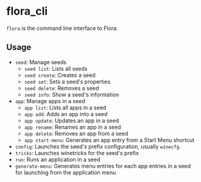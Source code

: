 # flora_cli
`flora` is the command line interface to Flora.

## Usage
* `seed`: Manage seeds
    * `seed list`: Lists all seeds
    * `seed create`: Creates a seed
    * `seed set`: Sets a seed's properties
    * `seed delete`: Removes a seed
    * `seed info`: Show a seed's information
* `app`: Manage apps in a seed
    * `app list`: Lists all apps in a seed
    * `app add`: Adds an app into a seed
    * `app update`: Updates an app in a seed
    * `app rename`: Renames an app in a seed
    * `app delete`: Removes an app from a seed
    * `app start-menu`: Generates an app entry from a Start Menu shortcut
* `config`: Launches the seed's prefix configuration, usually `winecfg`.
* `tricks`: Launches winetricks for the seed's prefix 
* `run`: Runs an application in a seed
* `generate-menu`: Generates menu entries for each app entries in a seed for launching from the application menu
